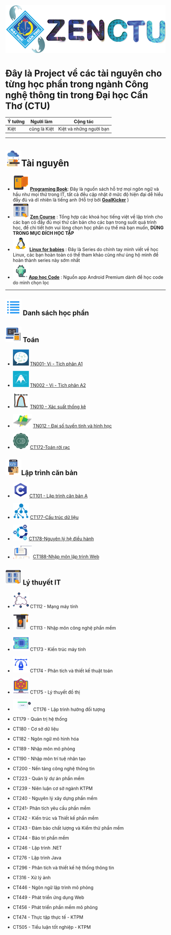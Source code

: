 # <img src="https://raw.githubusercontent.com/Zenfection/Image/master/2020/12/15-13-03-42-ZenCTU.png" title="" alt="ZenCTU.png" width="517">

# Đây là Project về các tài nguyên cho từng học phần trong ngành Công nghệ thông tin trong Đại học Cần Thơ (CTU)

| Ý tưởng | Người làm    | Cộng tác                |
| ------- | ------------ | ----------------------- |
| Kiệt    | cũng là Kiệt | Kiệt và những người bạn |

---

# ![Cloud Library.png](https://raw.githubusercontent.com/Zenfection/Image/master/2020/12/15-14-31-38-Cloud%20Library.png)Tài nguyên

- ![E Book.png](https://raw.githubusercontent.com/Zenfection/Image/master/2020/12/15-22-32-56-E%20Book.png) [**Programing Book**](https://zenfection.github.io/CTU/Programing%20Book/): Đây là nguồn sách hỗ trợ mọi ngôn ngữ và hầu như mọi thứ trong IT, tất cả đều cập nhật ở mức độ hiện đại dễ hiểu đầy đủ và dĩ nhiên là tiếng anh (Hỗ trợ bởi [**GoalKicker**](https://goalkicker.com) )
- ![Browse Courses.png](https://raw.githubusercontent.com/Zenfection/Image/master/2020/12/15-22-35-55-Browse%20Courses.png) [**Zen Course**](https://zenfection.github.io/Course/) : Tổng hợp các khoá học tiếng việt về lập trình cho các bạn có đầy đủ mọi thứ căn bản cho các bạn trong suốt quá trình học, để chi tiết hơn vui lòng chọn học phần cụ thể mà bạn muốn, **DÙNG TRONG MỤC ĐÍCH HỌC TẬP**
- ![icons8-linux.png](https://raw.githubusercontent.com/Zenfection/Image/master/2020/12/15-13-45-10-icons8-linux.png) [**Linux for babies**](https://github.com/Zenfection/Linux-for-babies) : Đây là Series do chính tay mình viết về học Linux, các bạn hoàn toàn có thể tham khảo cũng như ủng hộ mình để hoàn thành series này sớm nhất
- <img src="https://raw.githubusercontent.com/Zenfection/Image/master/2020/08/23-23-46-55-icons8_android_os_64px.png" title="" alt="a" width="50">[**App học Code**](https://github.com/Zenfection/Source/tree/master/Android#learning-code) : Nguồn app Android Premium dành để học code do mình chọn lọc

---

## <img src="https://raw.githubusercontent.com/Zenfection/Image/master/2020/11/06-20-18-29-icons8-list.png" title="" alt="icons8-list.png" width="50"> Danh sách học phần

## ![Math.png](https://raw.githubusercontent.com/Zenfection/Image/master/2020/12/15-22-03-58-Math.png) Toán

- <img src="https://raw.githubusercontent.com/Zenfection/Image/master/2020/12/15-22-17-34-FI_839897809_asaArtwork_featured1.jpg" title="" alt="FI_839897809_asaArtwork_featured1.jpg" width="50"> [TN001- Vi - Tích phân A1](https://zenfection.github.io/CTU/TN001-Vi%20tich%20phan%20A1/)

- <img src="https://raw.githubusercontent.com/Zenfection/Image/master/2020/12/15-22-17-43-multivariable_calculus.png-ac2283-128c.png" title="" alt="multivariable_calculus.png-ac2283-128c.png" width="50"> [TN002 - Vi - Tích phân A2](https://zenfection.github.io/CTU/TN002-Vi%20tich%20phan%20A2/)

- ![icons8-histogram.png](https://raw.githubusercontent.com/Zenfection/Image/master/2020/12/15-22-18-20-icons8-histogram.png) [TN010 - Xác suất thống kê](https://zenfection.github.io/CTU/TN010-Xac%20suat%20thong%20ke/)

- <img title="" src="https://raw.githubusercontent.com/Zenfection/Image/master/2020/12/15-22-20-05-1200px-Linear_subspaces_with_shading.svg.png" alt="1200px-Linear_subspaces_with_shading.svg.png" width="59"> [TN012 - Đại số tuyến tính và hình học](https://zenfection.github.io/CTU/TN012-Đai%20ss%20tuyen%20tinh%20va%20hinh%20hoc/)

- ![toanroirac - 01.png](https://raw.githubusercontent.com/Zenfection/Image/master/2020/12/15-13-13-07-toanroirac%20-%2001.png)   [CT172-Toán rời rạc](https://zenfection.github.io/CTU/CT172-Toàn%20roi%20rac/)

## ![Code Learning.png](https://raw.githubusercontent.com/Zenfection/Image/master/2020/12/15-22-04-39-Code%20Learning.png)Lập trình căn bản

- ![icons8-c_programming.png](https://raw.githubusercontent.com/Zenfection/Image/master/2020/12/15-13-40-39-icons8-c_programming.png) [CT101 - Lập trình căn bản A](https://zenfection.github.io/CTU/CT101-Lap%20trinh%20can%20ban%20A/)

- ![cautrucdulieu.png](https://raw.githubusercontent.com/Zenfection/Image/master/2020/12/15-13-15-54-cautrucdulieu.png)   [CT177-Cấu trúc dữ liệu](https://zenfection.github.io/CTU/CT177-Cau%20truc%20du%20lieu/)

- ![os.png](https://raw.githubusercontent.com/Zenfection/Image/master/2020/12/15-13-16-57-os.png)     [CT178-Nguyên lý hệ điều hành](https://zenfection.github.io/CTU/CT178-Nguyen%20ly%20he%20đieu%20hanh/)

- <img src="https://raw.githubusercontent.com/Zenfection/Image/master/2020/12/15-13-22-31-building_website.png" title="" alt="building_website.png" width="59"> [CT188-Nhập môn lập trình Web](https://zenfection.github.io/CTU/CT188-Nhap%20Mon%20lap%20trinh%20Web/)

## ![Browse Courses.png](https://raw.githubusercontent.com/Zenfection/Image/master/2020/12/15-22-05-50-Browse%20Courses.png) Lý thuyết IT

- ![Network.png](https://raw.githubusercontent.com/Zenfection/Image/master/2020/12/15-22-08-48-Network.png) CT112 - Mạng máy tính

- ![Education Apps.png](https://raw.githubusercontent.com/Zenfection/Image/master/2020/12/15-22-09-07-Education%20Apps.png) CT113 - Nhập môn công nghệ phần mềm

- ![Programmable Circuit Board.png](https://raw.githubusercontent.com/Zenfection/Image/master/2020/12/15-22-09-47-Programmable%20Circuit%20Board.png) CT173 - Kiến trúc máy tính

- ![Logo-Design-Services - 01 - 01.png](https://raw.githubusercontent.com/Zenfection/Image/master/2020/12/15-22-16-00-Logo-Design-Services%20-%2001%20-%2001.png) CT174 - Phân tích và thiết kế thuật toán

- ![Vector Graphics Rendering.png](https://raw.githubusercontent.com/Zenfection/Image/master/2020/12/15-22-12-24-Vector%20Graphics%20Rendering.png) CT175 - Lý thuyết đồ thị

- <img src="https://raw.githubusercontent.com/Zenfection/Image/master/2020/12/15-22-13-42-OOP-01.png" title="" alt="OOP-01.png" width="60"> CT176 - Lập trình hướng đối tượng

- CT179 - Quản trị hệ thống

- CT180 - Cơ sở dữ liệu

- CT182 - Ngôn ngữ mô hình hóa

- CT189 - Nhập môn mô phỏng

- CT190 - Nhập môn trí tuệ nhân tạo

- CT200 - Nền tảng công nghệ thông tin

- CT223 - Quản lý dự án phần mềm

- CT239 - Niên luận cơ sở ngành KTPM

- CT240 - Nguyên lý xây dựng phần mềm

- CT241- Phân tích yêu cầu phần mềm

- CT242 - Kiến trúc và Thiết kế phần mềm

- CT243 - Đảm bảo chất lượng và Kiểm thử phần mềm

- CT244 - Bảo trì phần mềm

- CT246 - Lập trình .NET

- CT276 - Lập trình Java

- CT296 - Phân tích và thiết kế hệ thống thông tin

- CT316 - Xử lý ảnh

- CT446 - Ngôn ngữ lập trình mô phỏng

- CT449 - Phát triển ứng dụng Web

- CT456 - Phát triển phần mềm mô phỏng

- CT474 - Thực tập thực tế - KTPM

- CT505 - Tiểu luận tốt nghiệp - KTPM
